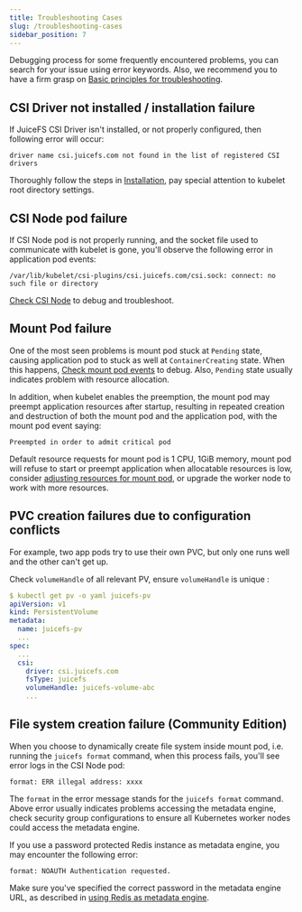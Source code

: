 ```yaml
---
title: Troubleshooting Cases
slug: /troubleshooting-cases
sidebar_position: 7
---
```


Debugging process for some frequently encountered problems, you can search for your issue using error keywords. Also, we recommend you to have a firm grasp on [Basic principles for troubleshooting](./troubleshooting.md#basic-principles).

## CSI Driver not installed / installation failure

If JuiceFS CSI Driver isn't installed, or not properly configured, then following error will occur:

```
driver name csi.juicefs.com not found in the list of registered CSI drivers
```

Thoroughly follow the steps in [Installation](../getting_started.md), pay special attention to kubelet root directory settings.

## CSI Node pod failure

If CSI Node pod is not properly running, and the socket file used to communicate with kubelet is gone, you'll observe the following error in application pod events:

```
/var/lib/kubelet/csi-plugins/csi.juicefs.com/csi.sock: connect: no such file or directory
```

[Check CSI Node](./troubleshooting.md#check-csi-node) to debug and troubleshoot.

## Mount Pod failure

One of the most seen problems is mount pod stuck at `Pending` state, causing application pod to stuck as well at `ContainerCreating` state. When this happens, [Check mount pod events](./troubleshooting.md#check-mount-pod) to debug. Also, `Pending` state usually indicates problem with resource allocation.

In addition, when kubelet enables the preemption, the mount pod may preempt application resources after startup, resulting in repeated creation and destruction of both the mount pod and the application pod, with the mount pod event saying:

```
Preempted in order to admit critical pod
```

Default resource requests for mount pod is 1 CPU, 1GiB memory, mount pod will refuse to start or preempt application when allocatable resources is low, consider [adjusting resources for mount pod](../guide/resource-optimization.md#mount-pod-resources), or upgrade the worker node to work with more resources.

## PVC creation failures due to configuration conflicts

For example, two app pods try to use their own PVC, but only one runs well and the other can't get up.

Check `volumeHandle` of all relevant PV, ensure `volumeHandle` is unique :

```yaml {12}
$ kubectl get pv -o yaml juicefs-pv
apiVersion: v1
kind: PersistentVolume
metadata:
  name: juicefs-pv
  ...
spec:
  ...
  csi:
    driver: csi.juicefs.com
    fsType: juicefs
    volumeHandle: juicefs-volume-abc
    ...
```

## File system creation failure (Community Edition)

When you choose to dynamically create file system inside mount pod, i.e. running the `juicefs format` command, when this process fails, you'll see error logs in the CSI Node pod:

```
format: ERR illegal address: xxxx
```

The `format` in the error message stands for the `juicefs format` command. Above error usually indicates problems accessing the metadata engine, check security group configurations to ensure all Kubernetes worker nodes could access the metadata engine.

If you use a password protected Redis instance as metadata engine, you may encounter the following error:

```
format: NOAUTH Authentication requested.
```

Make sure you've specified the correct password in the metadata engine URL, as described in [using Redis as metadata engine](https://juicefs.com/docs/community/databases_for_metadata/#redis).
